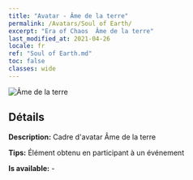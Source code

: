 ```yaml
---
title: "Avatar - Âme de la terre"
permalink: /Avatars/Soul of Earth/
excerpt: "Era of Chaos  Âme de la terre"
last_modified_at: 2021-04-26
locale: fr
ref: "Soul of Earth.md"
toc: false
classes: wide
---
```

 ![Âme de la terre](/images/a/avatarFrame_53.png)

## Détails

 **Description:** Cadre d'avatar Âme de la terre 

 **Tips:** Élément obtenu en participant à un événement 

 **Is available:**  - 

